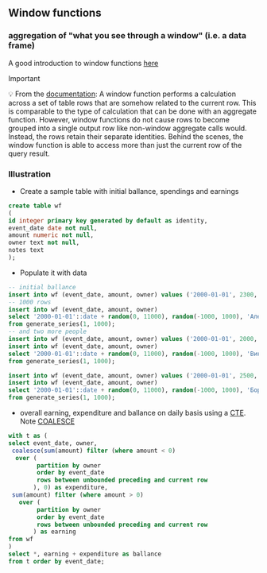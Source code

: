 ## Window functions
### aggregation of "what you see through a window" (i.e. a data frame)
A good introduction to window functions [here](https://boringsql.com/posts/window-functions-introduction/)  
> [!important]
> :bulb: From the [documentation](https://www.postgresql.org/docs/current/tutorial-window.html): A window function performs a calculation across a set of table rows that are somehow related to the current row. This is comparable to the type of calculation that can be done with an aggregate function. However, window functions do not cause rows to become grouped into a single output row like non-window aggregate calls would. Instead, the rows retain their separate identities. Behind the scenes, the window function is able to access more than just the current row of the query result.

### Illustration
- Create a sample table with initial ballance, spendings and earnings
```sql
create table wf 
(
id integer primary key generated by default as identity,
event_date date not null,
amount numeric not null,
owner text not null,
notes text
);
```
- Populate it with data
```sql
-- initial ballance
insert into wf (event_date, amount, owner) values ('2000-01-01', 2300, 'Александър');
-- 1000 rows
insert into wf (event_date, amount, owner)
select '2000-01-01'::date + random(0, 11000), random(-1000, 1000), 'Александър'
from generate_series(1, 1000);
-- and two more people
insert into wf (event_date, amount, owner) values ('2000-01-01', 2000, 'Виктор');
insert into wf (event_date, amount, owner)
select '2000-01-01'::date + random(0, 11000), random(-1000, 1000), 'Виктор'
from generate_series(1, 1000);

insert into wf (event_date, amount, owner) values ('2000-01-01', 2500, 'Борис');
insert into wf (event_date, amount, owner)
select '2000-01-01'::date + random(0, 11000), random(-1000, 1000), 'Борис'
from generate_series(1, 1000);
```
- overall earning, expenditure and ballance on daily basis using a [CTE](https://www.postgresql.org/docs/current/queries-with.html#QUERIES-WITH). Note [COALESCE](https://www.postgresql.org/docs/18/functions-conditional.html#FUNCTIONS-COALESCE-NVL-IFNULL)
```sql
with t as (
select event_date, owner,
 coalesce(sum(amount) filter (where amount < 0) 
  over (
  		partition by owner 
  		order by event_date 
  		rows between unbounded preceding and current row
  	   ), 0) as expenditure,
 sum(amount) filter (where amount > 0) 
   over (
  		partition by owner 
  		order by event_date 
  		rows between unbounded preceding and current row
  	   ) as earning
from wf
)
select *, earning + expenditure as ballance 
from t order by event_date;
```
